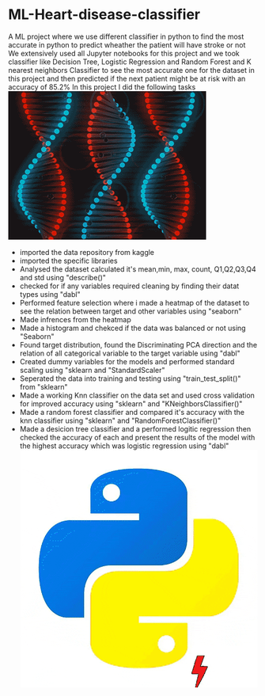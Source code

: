 # ML-Heart-disease-classifier
A ML project where we use different classifier in python to find the most accurate in python to predict wheather the patient will have stroke or not
We extensively used all Jupyter notebooks for this project and we took classifier like Decision Tree, Logistic Regression and Random Forest and K nearest neighbors Classifier
to see the most accurate one for the dataset in this project and then predicted if the next patient might be at risk with an accuracy of 85.2%
In this project I did the following tasks
![](images/pog.gif)
- imported the data repository from kaggle
- imported the specific libraries
- Analysed the dataset calculated it's mean,min, max, count, Q1,Q2,Q3,Q4 and std using "describe()"
- checked for if any variables required cleaning by finding their datat types using "dabl" 
- Performed feature selection where i made a heatmap of the dataset to see the relation between target and other variables using "seaborn"
- Made infrences from the heatmap
- Made a histogram and chekced if the data was balanced or not using "Seaborn"
- Found target distribution, found the Discriminating PCA direction and the relation of all categorical variable to the target variable using "dabl"
- Created dummy variables for the models and performed standard scaling using "sklearn and "StandardScaler"
- Seperated the data into training and testing using "train_test_split()" from "sklearn"
- Made a working Knn classifier on the data set and used cross validation for improved accuracy using "sklearn" and "KNeighborsClassifier()"
- Made a random forest classifier and compared it's accuracy with the knn classifier using "sklearn" and "RandomForestClassifier()"
- Made a desicion tree classifier and a performed logitic regression then checked the accuracy of each and present the results of the model with the highest accuracy which was logistic regression using "dabl"
![](images/loco.gif)
